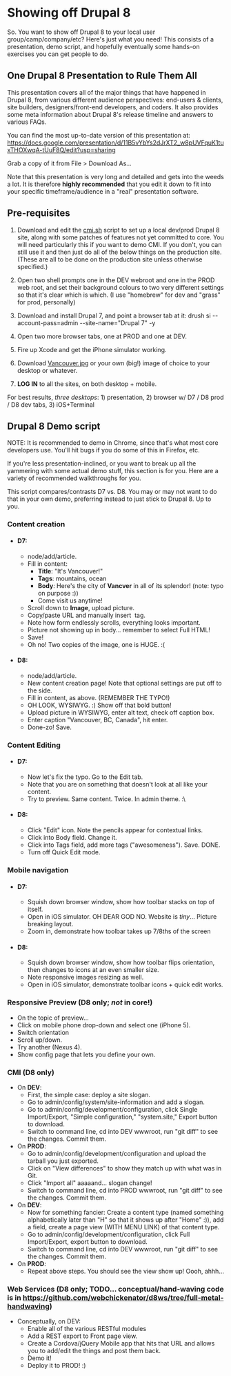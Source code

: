 Showing off Drupal 8
====================

So. You want to show off Drupal 8 to your local user group/camp/company/etc? Here's just what you need! This consists of a presentation, demo script, and hopefully eventually some hands-on exercises you can get people to do.

One Drupal 8 Presentation to Rule Them All
------------

This presentation covers all of the major things that have happened in Drupal 8, from various different audience perspectives: end-users & clients, site builders, designers/front-end developers, and coders. It also provides some meta information about Drupal 8's release timeline and answers to various FAQs.

You can find the most up-to-date version of this presentation at:
https://docs.google.com/presentation/d/11B5vYbYs2dJrXT2_w8pUVFquK1tuxTHOXwqA-tUuF8Q/edit?usp=sharing

Grab a copy of it from File > Download As...

Note that this presentation is very long and detailed and gets into the weeds a lot. It is therefore **highly recommended** that you edit it down to fit into your specific timeframe/audience in a "real" presentation software.

Pre-requisites
----

1. Download and edit the [cmi.sh](https://raw.github.com/webchickenator/drupal8-demo/master/cmi.sh) script to set up a local dev/prod Drupal 8 site, along with some patches of features not yet committed to core. You will need particularly this if you want to demo CMI. If you don't, you can still use it and then just do all of the below things on the production site. (These are all to be done on the production site unless otherwise specified.)

2. Open two shell prompts one in the DEV webroot and one in the PROD web root, and set their background colours to two very different settings so that it's clear which is which. (I use "homebrew" for dev and "grass" for prod, personally)

3. Download and install Drupal 7, and point a browser tab at it: drush si --account-pass=admin --site-name="Drupal 7" -y

4. Open two more browser tabs, one at PROD and one at DEV.
5. Fire up Xcode and get the iPhone simulator working.
6. Download [Vancouver.jpg](https://github.com/webchickenator/drupal8-demo/blob/master/Vancouver.jpg) or your own (big!) image of choice to your desktop or whatever.
7. **LOG IN** to all the sites, on both desktop + mobile.

For best results, *three desktops*: 1) presentation, 2) browser w/ D7 / D8 prod / D8 dev tabs, 3) iOS+Terminal


Drupal 8 Demo script
-----
NOTE: It is recommended to demo in Chrome, since that's what most core developers use. You'll hit bugs if you do some of this in Firefox, etc.

If you're less presentation-inclined, or you want to break up all the yammering with some actual demo stuff, this section is for you. Here are a variety of recommended walkthroughs for you.

This script compares/contrasts D7 vs. D8. You may or may not want to do that in your own demo, preferring instead to just stick to Drupal 8. Up to you.


### Content creation
  - #### D7:
    - node/add/article.
    - Fill in content:
      - **Title**: "It's Vancouver!"
      - **Tags**: mountains, ocean
      - **Body**: Here's the city of <strong>Vancver</strong> in all of its splendor! (note: typo on purpose :))
      - Come visit us anytime!
    - Scroll down to **Image**, upload picture.
    - Copy/paste URL and manually insert <img> tag.
    - Note how form endlessly scrolls, everything looks important.
    - Picture not showing up in body... remember to select Full HTML!
    - Save!
    - Oh no! Two copies of the image, one is HUGE. :(

  - #### D8:
    - node/add/article.
    - New content creation page! Note that optional settings are put off to the side.
    - Fill in content, as above. (REMEMBER THE TYPO!)
    - OH LOOK, WYSIWYG. :) Show off that bold button!
    - Upload picture in WYSIWYG, enter alt text, check off caption box.
    - Enter caption "Vancouver, BC, Canada", hit enter.
    - Done-zo! Save.

### Content Editing
  - #### D7:
    - Now let's fix the typo. Go to the Edit tab.
    - Note that you are on something that doesn't look at all like your content.
    - Try to preview. Same content. Twice. In admin theme. :\

  - #### D8:
    - Click "Edit" icon. Note the pencils appear for contextual links.
    - Click into Body field. Change it.
    - Click into Tags field, add more tags ("awesomeness"). Save. DONE.
    - Turn off Quick Edit mode.


### Mobile navigation
  - #### D7:
    - Squish down browser window, show how toolbar stacks on top of itself.
    - Open in iOS simulator. OH DEAR GOD NO. Website is *tiny*... Picture breaking layout.
    - Zoom in, demonstrate how toolbar takes up 7/8ths of the screen

  - #### D8:
    - Squish down browser window, show how toolbar flips orientation, then changes to icons at an even smaller size.
    - Note responsive images resizing as well.
    - Open in iOS simulator, demonstrate toolbar icons + quick edit works.


### Responsive Preview (D8 only; *not* in core!)
  - On the topic of preview...
  - Click on mobile phone drop-down and select one (iPhone 5).
  - Switch orientation
  - Scroll up/down.
  - Try another (Nexus 4).
  - Show config page that lets you define your own.



### CMI (D8 only)
  - On **DEV**:
    - First, the simple case: deploy a site slogan.
    - Go to admin/config/system/site-information and add a slogan.
    - Go to admin/config/development/configuration, click Single Import/Export, "Simple configuration," "system.site," Export button to download.
    - Switch to command line, cd into DEV wwwroot, run "git diff" to see the changes. Commit them.
  - On **PROD**:
    - Go to admin/config/development/configuration and upload the tarball you just exported.
    - Click on "View differences" to show they match up with what was in Git.
    - Click "Import all" aaaaand... slogan change!
    - Switch to command line, cd into PROD wwwroot, run "git diff" to see the changes. Commit them.
  - On **DEV**:
    - Now for something fancier: Create a content type (named something alphabetically later than "H" so that it shows up after "Home" :)), add a field, create a page view (WITH MENU LINK) of that content type.
    - Go to admin/config/development/configuration, click Full Import/Export, export button to download.
    - Switch to command line, cd into DEV wwwroot, run "git diff" to see the changes. Commit them.
  - On **PROD**:
    - Repeat above steps. You should see the view show up! Oooh, ahhh...


### Web Services (D8 only; TODO... conceptual/hand-waving code is in https://github.com/webchickenator/d8ws/tree/full-metal-handwaving)
  - Conceptually, on DEV:
    - Enable all of the various RESTful modules
    - Add a REST export to Front page view.
    - Create a Cordova/jQuery Mobile app that hits that URL and allows you to add/edit the things and post them back.
    - Demo it!
    - Deploy it to PROD! :)
